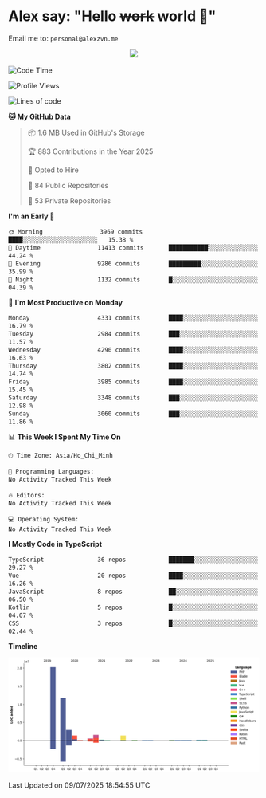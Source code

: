 # Alex say: "Hello ~~work~~ world 🐾"
Email me to: `personal@alexzvn.me`


<p align=center>
  <a href="https://skillicons.dev">
    <img src="https://skillicons.dev/icons?i=ts,js,php,nodejs,bun,vue,nuxt,react,svelte,tauri,laravel,rust,mongodb,docker,electron,redis,rabbitmq,tailwind,git,cloudflare,elysia,mysql,nginx,rollupjs,sentry,ubuntu,yarn,html,css,vite" />
  </a>
</p>

<!--START_SECTION:waka-->
![Code Time](http://img.shields.io/badge/Code%20Time-1%2C066%20hrs%2055%20mins-blue)

![Profile Views](http://img.shields.io/badge/Profile%20Views-1-blue)

![Lines of code](https://img.shields.io/badge/From%20Hello%20World%20I%27ve%20Written-40.8%20million%20lines%20of%20code-blue)

**🐱 My GitHub Data** 

> 📦 1.6 MB Used in GitHub's Storage 
 > 
> 🏆 883 Contributions in the Year 2025
 > 
> 💼 Opted to Hire
 > 
> 📜 84 Public Repositories 
 > 
> 🔑 53 Private Repositories 
 > 
**I'm an Early 🐤** 

```text
🌞 Morning                3969 commits        ████░░░░░░░░░░░░░░░░░░░░░   15.38 % 
🌆 Daytime                11413 commits       ███████████░░░░░░░░░░░░░░   44.24 % 
🌃 Evening                9286 commits        █████████░░░░░░░░░░░░░░░░   35.99 % 
🌙 Night                  1132 commits        █░░░░░░░░░░░░░░░░░░░░░░░░   04.39 % 
```
📅 **I'm Most Productive on Monday** 

```text
Monday                   4331 commits        ████░░░░░░░░░░░░░░░░░░░░░   16.79 % 
Tuesday                  2984 commits        ███░░░░░░░░░░░░░░░░░░░░░░   11.57 % 
Wednesday                4290 commits        ████░░░░░░░░░░░░░░░░░░░░░   16.63 % 
Thursday                 3802 commits        ████░░░░░░░░░░░░░░░░░░░░░   14.74 % 
Friday                   3985 commits        ████░░░░░░░░░░░░░░░░░░░░░   15.45 % 
Saturday                 3348 commits        ███░░░░░░░░░░░░░░░░░░░░░░   12.98 % 
Sunday                   3060 commits        ███░░░░░░░░░░░░░░░░░░░░░░   11.86 % 
```


📊 **This Week I Spent My Time On** 

```text
🕑︎ Time Zone: Asia/Ho_Chi_Minh

💬 Programming Languages: 
No Activity Tracked This Week

🔥 Editors: 
No Activity Tracked This Week

💻 Operating System: 
No Activity Tracked This Week
```

**I Mostly Code in TypeScript** 

```text
TypeScript               36 repos            ███████░░░░░░░░░░░░░░░░░░   29.27 % 
Vue                      20 repos            ████░░░░░░░░░░░░░░░░░░░░░   16.26 % 
JavaScript               8 repos             ██░░░░░░░░░░░░░░░░░░░░░░░   06.50 % 
Kotlin                   5 repos             █░░░░░░░░░░░░░░░░░░░░░░░░   04.07 % 
CSS                      3 repos             █░░░░░░░░░░░░░░░░░░░░░░░░   02.44 % 
```



**Timeline**

![Lines of Code chart](https://raw.githubusercontent.com/alexzvn/alexzvn/main/assets/bar_graph.png)


 Last Updated on 09/07/2025 18:54:55 UTC
<!--END_SECTION:waka-->
